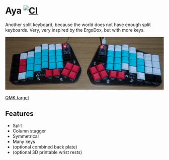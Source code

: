 # Aya [![CI](https://github.com/DanNixon/aya/actions/workflows/ci.yml/badge.svg)](https://github.com/DanNixon/aya/actions/workflows/ci.yml)

Another split keyboard, because the world does not have enough split keyboards.
Very, very inspired by the ErgoDox, but with more keys.

![Aya](docs/both_sides.jpg)

[QMK target](https://github.com/qmk/qmk_firmware/tree/master/keyboards/aya)

## Features

- Split
- Column stagger
- Symmetrical
- Many keys
- (optional combined back plate)
- (optional 3D printable wrist rests)
